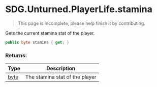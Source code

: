 # SDG.Unturned.PlayerLife.stamina

> This page is incomplete, please help finish it by contributing.

Gets the current stamina stat of the player.

```C#
public byte stamina { get; }
```

### Returns:

Type | Description
------------ | -------------
[byte](https://docs.microsoft.com/en-us/dotnet/api/system.byte?view=netframework-3.5) | The stamina stat of the player